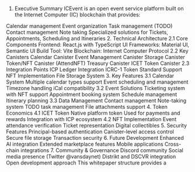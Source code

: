 1. Executive Summary
ICEvent is an open event service platform built on the Internet Computer (IC) blockchain that provides:

Calendar management
Event organization
Task management (TODO)
Contact management
Note taking
Specialized solutions for Tickets, Appointments, Scheduling and Itineraries
2. Technical Architecture
2.1 Core Components
Frontend: React.js with TypeScript
UI Frameworks: Material UI, Semantic UI
Build Tool: Vite
Blockchain: Internet Computer Protocol
2.2 Key Canisters
Calendar Canister
Event Management Canister
Storage Canister
Token/NFT Canister (AttendNFT)
Treasury Canister
ICET Token Canister
2.3 Integration Points
ICP Ledger Integration
ICRC-1 Token Standard Support
NFT Implementation
File Storage System
3. Key Features
3.1 Calendar System
Multiple calendar types support
Event scheduling and management
Timezone handling
iCal compatibility
3.2 Event Solutions
Ticketing system with NFT support
Appointment booking system
Schedule management
Itinerary planning
3.3 Data Management
Contact management
Note-taking system
TODO task management
File attachments support
4. Token Economics
4.1 ICET Token
Native platform token
Used for payments and rewards
Integration with ICP ecosystem
4.2 NFT Implementation
Event attendance verification
Ticket representation
Digital collectibles
5. Security Features
Principal-based authentication
Canister-level access control
Secure file storage
Transaction security
6. Future Development
Enhanced AI integration
Extended marketplace features
Mobile applications
Cross-chain integrations
7. Community & Governance
Discord community
Social media presence (Twitter @vansdaynet)
Distrikt and DSCVR integration
Open development approach
This whitepaper structure provides a